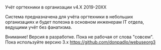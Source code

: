 Учёт оргтехники в организации v4.X 2019-20XX

Система предназначена для учёта оргтехники в небольших организациях и будет полезна в основном инженерам IT отдела, ведущими учёт без фанатизма.

Внимание! Верcия в разработке. Пока не рабочая от слова "совсем". Пока используйте версию 3.x https://github.com/donpadlo/webuseorg3
